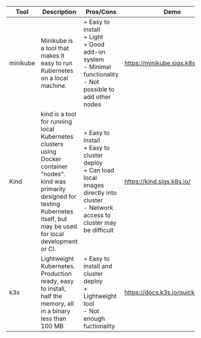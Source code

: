 | Tool     	| Description                                                                                                                                                                                    	| Pros/Cons                                                                                                                                               	| Demo                               	| Сonclusion                                                               	|
|----------	|------------------------------------------------------------------------------------------------------------------------------------------------------------------------------------------------	|---------------------------------------------------------------------------------------------------------------------------------------------------------	|------------------------------------	|--------------------------------------------------------------------------	|
| minikube 	| Minikube is a tool that makes it easy to run Kubernetes on a local machine.<br>                                                                                                                	| + Easy to install<br> + Light<br> + Good add-on system<br>  - Minimal functionality<br> - Not possible to add other nodes<br>                           	| https://minikube.sigs.k8s.io/docs/ 	| - Can be resourse-intensive<br> - Most preferable for production<br>     	|
| Kind     	| kind is a tool for running local Kubernetes  clusters using Docker container “nodes”. kind was primarily designed for testing Kubernetes itself,  but may be used for local development or CI. 	| + Easy to install<br> + Easy to cluster deploy<br> + Can load local images directly into cluster<br>   - Network access to cluster may be difficult<br> 	| https://kind.sigs.k8s.io/          	| - Can be resourse-intensive<br> - Not recommend to use in production<br> 	|
| k3s      	| Lightweight Kubernetes. Production ready, easy to install, half the memory,  all in a binary less than 100 MB                                                                                  	| + Easy to install and cluster deploy<br> + Lightweight tool<br>  - Not enough fuctionality<br>                                                          	| https://docs.k3s.io/quick-start    	| - Not recommend to use in production<br>                                 	|